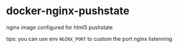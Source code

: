 # docker-nginx-pushstate
nginx image configured for html5 pushstate

tips: you can use env `NGINX_PORT` to custom the port nginx listenning
